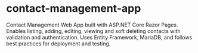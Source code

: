 # contact-management-app
Contact Management Web App built with ASP.NET Core Razor Pages. Enables listing, adding, editing, viewing and soft deleting contacts with validation and authentication. Uses Entity Framework, MariaDB, and follows best practices for deployment and testing.
